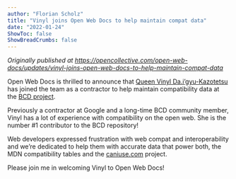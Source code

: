 ```yaml
---
author: "Florian Scholz"
title: "Vinyl joins Open Web Docs to help maintain compat data"
date: "2022-01-24"
ShowToc: false
ShowBreadCrumbs: false
---
```


_Originally published at https://opencollective.com/open-web-docs/updates/vinyl-joins-open-web-docs-to-help-maintain-compat-data_

Open Web Docs is thrilled to announce that [Queen Vinyl Da.i’gyu-Kazotetsu](https://github.com/queengooborg) has joined the team as a contractor to help maintain compatibility data at the [BCD project](https://github.com/mdn/browser-compat-data/).

Previously a contractor at Google and a long-time BCD community member, Vinyl has a lot of experience with compatibility on the open web. She is the number #1 contributor to the BCD repository!

Web developers expressed frustration with web compat and interoperability and we’re dedicated to help them with accurate data that power both, the MDN compatibility tables and the [caniuse.com](https://caniuse.com/) project.

Please join me in welcoming Vinyl to Open Web Docs!
